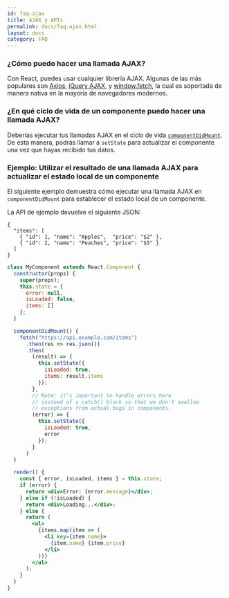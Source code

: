 ```yaml
---
id: faq-ajax
title: AJAX y APIs
permalink: docs/faq-ajax.html
layout: docs
category: FAQ
---
```


### ¿Cómo puedo hacer una llamada AJAX?

Con React, puedes usar cualquier librería AJAX. Algunas de las más populares son [Axios](https://github.com/axios/axios), [jQuery AJAX](https://api.jquery.com/jQuery.ajax/), y [window.fetch](https://developer.mozilla.org/en-US/docs/Web/API/Fetch_API), la cual es soportada de manera nativa en la mayoría de navegadores modernos.

### ¿En qué ciclo de vida de un componente puedo hacer una llamada AJAX?

Deberías ejecutar tus llamadas AJAX en el ciclo de vida [`componentDidMount`](/docs/react-component.html#mounting). De esta manera, podrás llamar a `setState` para actualizar el componente una vez que hayas recibido tus datos.

### Ejemplo: Utilizar el resultado de una llamada AJAX para actualizar el estado local de un componente

El siguiente ejemplo demuestra cómo ejecutar una llamada AJAX en `componentDidMount` para establecer el estado local de un componente.

La API de ejemplo devuelve el siguiente JSON:

```
{
  "items": [
    { "id": 1, "name": "Apples",  "price": "$2" },
    { "id": 2, "name": "Peaches", "price": "$5" }
  ] 
}
```

```jsx
class MyComponent extends React.Component {
  constructor(props) {
    super(props);
    this.state = {
      error: null,
      isLoaded: false,
      items: []
    };
  }

  componentDidMount() {
    fetch("https://api.example.com/items")
      .then(res => res.json())
      .then(
        (result) => {
          this.setState({
            isLoaded: true,
            items: result.items
          });
        },
        // Note: it's important to handle errors here
        // instead of a catch() block so that we don't swallow
        // exceptions from actual bugs in components.
        (error) => {
          this.setState({
            isLoaded: true,
            error
          });
        }
      )
  }

  render() {
    const { error, isLoaded, items } = this.state;
    if (error) {
      return <div>Error: {error.message}</div>;
    } else if (!isLoaded) {
      return <div>Loading...</div>;
    } else {
      return (
        <ul>
          {items.map(item => (
            <li key={item.name}>
              {item.name} {item.price}
            </li>
          ))}
        </ul>
      );
    }
  }
}
```
